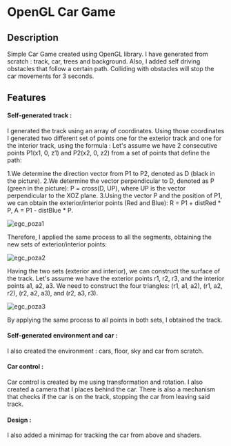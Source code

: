 # OpenGL Car Game

## Description
Simple Car Game created using OpenGL library. I have generated from scratch : track, car, trees and background. Also, I added self driving obstacles that follow a certain path.
Colliding with obstacles will stop the car movements for 3 seconds.

## Features 

#### Self-generated track :
 I generated the track using an array of coordinates. Using those coordinates I generated two different  set of points one for the exterior track and one for the interior track, using the formula :
 Let's assume we have 2 consecutive points P1(x1, 0, z1) and P2(x2, 0, z2) from a set of points that define the path:

 1.We determine the direction vector from P1 to P2, denoted as D (black in the picture).
 2.We determine the vector perpendicular to D, denoted as P (green in the picture): P = cross(D, UP), where UP is the vector perpendicular to the XOZ plane.
 3.Using the vector P and the position of P1, we can obtain the exterior/interior points (Red and Blue): R = P1 + distRed * P, A = P1 - distBlue * P.
 
![egc_poza1](https://github.com/GhiocelAndrei/OpenGL-CarGame/assets/105803228/c23d934e-a014-487e-b6e6-42bb80495abc)

 Therefore, I applied the same process to all the segments, obtaining the new sets of exterior/interior points:
 
  ![egc_poza2](https://github.com/GhiocelAndrei/OpenGL-CarGame/assets/105803228/378d5117-ebfb-4231-850a-c29cb131152b)

  Having the two sets (exterior and interior), we can construct the surface of the track. Let's assume we have the exterior points r1, r2, r3, and the interior points a1, a2, a3. We need to construct the four triangles: (r1, a1, a2), (r1, a2, r2), (r2, a2, a3), and (r2, a3, r3).
 
 ![egc_poza3](https://github.com/GhiocelAndrei/OpenGL-CarGame/assets/105803228/1a8eb28f-43e3-4e79-8a28-39467d0a9a00)

  By applying the same process to all points in both sets, I obtained the track.
 
#### Self-generated environment and car :
 I also created the environment : cars, floor, sky and car from scratch.
 
#### Car control :
 Car control is created by me using transformation and rotation. I also created a camera that I places behind the car. There is also a mechanism that checks if the car is on the track, stopping the car from leaving said track.
 
#### Design :
 I also added a minimap for tracking the car from above and shaders.
